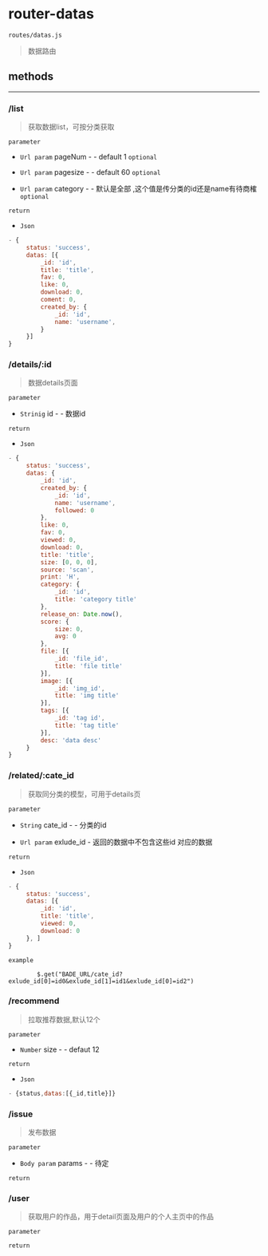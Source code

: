 # router-datas
`routes/datas.js`
> 数据路由

## methods
-------------------

### /list

> 获取数据list，可按分类获取

`parameter`

* `Url param` pageNum - - default 1 `optional`

* `Url param` pagesize - - default 60 `optional`

* `Url param` category - - 默认是全部 ,这个值是传分类的id还是name有待商榷 `optional`

`return`

* `Json` 
```js
- {
	 status: 'success',
	 datas: [{
		 _id: 'id',
		 title: 'title',
		 fav: 0,
		 like: 0,
		 download: 0,
		 coment: 0,
		 created_by: {
			 _id: 'id',
			 name: 'username',
		 }
	 }]
}
```

### /details/:id

> 数据details页面

`parameter`

* `Strinig` id - - 数据id

`return`

* `Json` 
```js
- {
	 status: 'success',
	 datas: {
		 _id: 'id',
		 created_by: {
			 _id: 'id',
			 name: 'username',
			 followed: 0
		 },
		 like: 0,
		 fav: 0,
		 viewed: 0,
		 download: 0,
		 title: 'title',
		 size: [0, 0, 0],
		 source: 'scan',
		 print: 'H',
		 category: {
			 _id: 'id',
			 title: 'category title'
		 },
		 release_on: Date.now(),
		 score: {
			 size: 0,
			 avg: 0
		 },
		 file: [{
			 _id: 'file_id',
			 title: 'file title'
		 }],
		 image: [{
			 _id: 'img_id',
			 title: 'img title'
		 }],
		 tags: [{
			 _id: 'tag id',
			 title: 'tag title'
		 }],
		 desc: 'data desc'
	 }
}
```

### /related/:cate_id

> 获取同分类的模型，可用于details页

`parameter`

* `String` cate_id - - 分类的id

* `Url param` exlude_id - 返回的数据中不包含这些id 对应的数据

`return`

* `Json` 
```js
- {
	 status: 'success',
	 datas: [{
		 _id: 'id',
		 title: 'title',
		 viewed: 0,
		 download: 0
	 }, ]
}
```

`example`

```
		$.get("BADE_URL/cate_id?exlude_id[0]=id0&exlude_id[1]=id1&exlude_id[0]=id2")
```

### /recommend

> 拉取推荐数据,默认12个

`parameter`

* `Number` size - - defaut 12

`return`

* `Json` 
```js
- {status,datas:[{_id,title}]}
```

### /issue

> 发布数据

`parameter`

* `Body param` params - - 待定

`return`

### /user

> 获取用户的作品，用于detail页面及用户的个人主页中的作品

`parameter`

`return`

